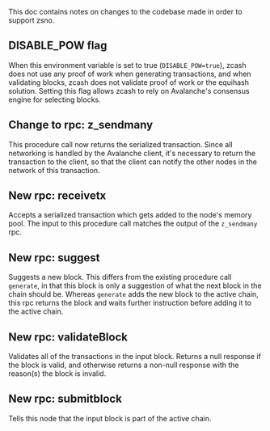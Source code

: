This doc contains notes on changes to the codebase made in order to support zsno.

## DISABLE_POW flag

When this environment variable is set to true (`DISABLE_POW=true`), zcash does not use
any proof of work when generating transactions, and when validating blocks, zcash does not
validate proof of work or the equihash solution. Setting this flag allows zcash to rely on Avalanche's consensus engine for selecting blocks.

## Change to rpc: z_sendmany

This procedure call now returns the serialized transaction. Since all networking is handled by the Avalanche client, it's necessary to return the transaction to the client, so that the client can notify the other nodes in the network of this transaction.

## New rpc: receivetx

Accepts a serialized transaction which gets added to the node's memory pool. The input to this procedure call matches the output of the `z_sendmany` rpc.

## New rpc: suggest

Suggests a new block. This differs from the existing procedure call `generate`, in that this block is only a suggestion of what the next block in the chain should be. Whereas `generate` adds the new block to the active chain, this rpc returns the block and waits further instruction before adding it to the active chain.

## New rpc: validateBlock

Validates all of the transactions in the input block. Returns a null response if the block is valid, and otherwise returns a non-null response with the reason(s) the block is invalid.

## New rpc: submitblock

Tells this node that the input block is part of the active chain.
